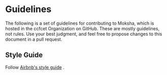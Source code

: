 # Guidelines
The following is a set of guidelines for contributing to Moksha, which is hosted in the ccfcet Organization on GitHub. These are mostly guidelines, not rules. Use your best judgment, and feel free to propose changes to this document in a pull request.

## Style Guide
Follow [Airbnb's style guide](https://github.com/airbnb/javascript/tree/master/react#airbnb-reactjsx-style-guide) .